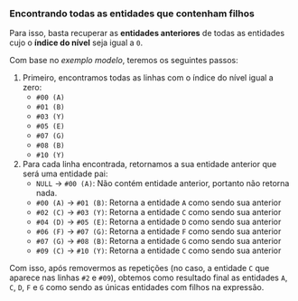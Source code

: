 ### Encontrando todas as entidades que contenham filhos <header-set anchor-name="search-method-with-children" />

Para isso, basta recuperar as **entidades anteriores** de todas as entidades cujo o **índice do nível** seja igual a `0`.

Com base no _exemplo modelo_, teremos os seguintes passos:

1. Primeiro, encontramos todas as linhas com o índice do nível igual a zero: 
    * `#00 (A)`
    * `#01 (B)`
    * `#03 (Y)`
    * `#05 (E)`
    * `#07 (G)`
    * `#08 (B)`
    * `#10 (Y)`
2. Para cada linha encontrada, retornamos a sua entidade anterior que será uma entidade pai:
    * `NULL`  -> `#00 (A)`: Não contém entidade anterior, portanto não retorna nada.
    * `#00 (A)` -> `#01 (B)`: Retorna a entidade `A` como sendo sua anterior
    * `#02 (C)` -> `#03 (Y)`: Retorna a entidade `C` como sendo sua anterior
    * `#04 (D)` -> `#05 (E)`: Retorna a entidade `D` como sendo sua anterior
    * `#06 (F)` -> `#07 (G)`: Retorna a entidade `F` como sendo sua anterior
    * `#07 (G)` -> `#08 (B)`: Retorna a entidade `G` como sendo sua anterior
    * `#09 (C)` -> `#10 (Y)`: Retorna a entidade `C` como sendo sua anterior

Com isso, após removermos as repetições (no caso, a entidade `C` que aparece nas linhas `#2` e `#09`), obtemos como resultado final as entidades `A`, `C`, `D`, `F` e `G` como sendo as únicas entidades com filhos na expressão.